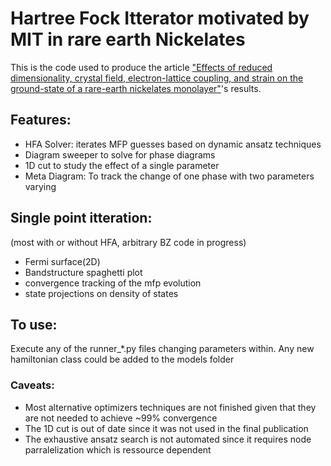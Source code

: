 # Hartree Fock Itterator motivated by MIT in rare earth Nickelates

This is the code used to produce the article ["Effects of reduced dimensionality, crystal field, electron-lattice coupling, and strain on the ground-state of a rare-earth nickelates monolayer"](https://arxiv.org/abs/2106.12644)'s results.

## Features:
- HFA Solver: iterates MFP guesses based on dynamic ansatz techniques
- Diagram sweeper to solve for phase diagrams
- 1D cut to study the effect of a single parameter
- Meta Diagram: To track the change of one phase with two parameters varying

## Single point itteration:
(most with or without HFA, arbitrary BZ code in progress)
- Fermi surface(2D)
- Bandstructure spaghetti plot
- convergence tracking of the mfp evolution
- state projections on density of states

## To use:
Execute any of the runner_*.py files changing parameters within. Any new hamiltonian class could be added to the models folder

### Caveats:
- Most alternative optimizers techniques are not finished given that they are not needed to achieve ~99% convergence
- The 1D cut is out of date since it was not used in the final publication
- The exhaustive ansatz search is not automated since it requires node parralelization which is ressource dependent
